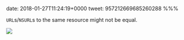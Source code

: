 date: 2018-01-27T11:24:19+0000
tweet: 957212669685260288
%%%

`URL`s/`NSURL`s to the same resource might not be equal.

![](DUiz1x3WsAEjxOf.jpg)
